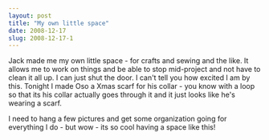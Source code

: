 ```yaml
---
layout: post
title: "My own little space"
date: 2008-12-17
slug: 2008-12-17-1
---
```


Jack made me my own little space - for crafts and sewing and the like.  It allows me to work on things and be able to stop mid-project and not have to clean it all up.  I can just shut the door.  I can&apos;t tell you how excited I am by this.  Tonight I made Oso a Xmas scarf for his collar - you know with a loop so that its his collar actually goes through it and it just looks like he&apos;s wearing a scarf.  

I need to hang a few pictures and get some organization going for everything I do - but wow - its so cool having a space like this!


